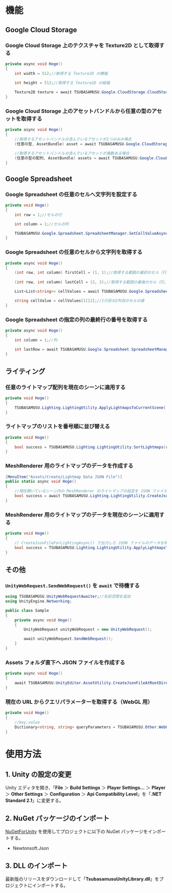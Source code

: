 ﻿# 機能
## Google Cloud Storage
### Google Cloud Storage 上のテクスチャを Texture2D として取得する
```cs
private async void Hoge()
{
    int width = 512;//取得する Texture2D の横幅
	
    int height = 512;//取得する Texture2D の縦幅

    Texture2D texture = await TSUBASAMUSU.Google.CloudStorage.CloudStorageObjectGetter.GetTextureFromCloudStorageAsync("JSON Web Token", "バケット名", "オブジェクト名", width, height);
}
```
### Google Cloud Storage 上のアセットバンドルから任意の型のアセットを取得する
```cs
private async void Hoge()
{
    //取得するアセットバンドルの含んでいるアセットが1つのみの場合
    (任意の型, AssetBundle) asset = await TSUBASAMUSU.Google.CloudStorage.CloudStorageObjectGetter.GetAssetFromCloudStorageAsync<{任意の型}>("JSON Web Token", "バケット名", "オブジェクト名", "アセット名");

    //取得するアセットバンドルの含んでいるアセットが複数ある場合
    (任意の型の配列, AssetBundle) assets = await TSUBASAMUSU.Google.CloudStorage.CloudStorageObjectGetter.GetAllAssetsFromCloudStorageAsync<{任意の型}>("JSON Web Token", "バケット名", "オブジェクト名");
}
```
## Google Spreadsheet
### Google Spreadsheet の任意のセルへ文字列を設定する
```cs
private void Hoge()
{
    int row = 1;//セルの行

    int column = 1;//セルの列

    TSUBASAMUSU.Google.Spreadsheet.SpreadsheetManager.SetCellValueAsync("JSON Web Token", "シートの ID", "シートの名前", row, column, "セルに設定する文字列");
}
```
### Google Spreadsheet の任意のセルから文字列を取得する
```cs
private async void Hoge()
{
    (int row, int column) firstCell = (1, 1);//取得する範囲の最初のセル（行,列）
	
    (int row, int column) lastCell = (2, 2);//取得する範囲の最後のセル（行,列）

    List<List<string>> cellValues = await TSUBASAMUSU.Google.Spreadsheet.SpreadsheetManager.GetCellValuesAsync("JSON Web Token", "シートの ID", "シートの名前", firstCell, lastCell);

    string cellValue = cellValues[1][2];//1行目の2列目のセルの値
}
```
### Google Spreadsheet の指定の列の最終行の番号を取得する
```cs
private async void Hoge()
{
    int column = 1;//列

    int lastRow = await TSUBASAMUSU.Google.Spreadsheet.SpreadsheetManager.GetLastRowAsync("JSON Web Token", "シートの ID", "シートの名前", column);
}
```
## ライティング
### 任意のライトマップ配列を現在のシーンに適用する
```cs
private void Hoge()
{
    TSUBASAMUSU.Lighting.LightingUtility.ApplyLightmapsToCurrentScene( Texture2D 型のカラーライトマップの配列, Texture2D 型の法線ライトマップの配列);
}
```
### ライトマップのリストを番号順に並び替える
```cs
private void Hoge()
{
    bool success = TSUBASAMUSU.Lighting.LightingUtility.SortLightmaps(ref Texture2D 型のライトマップのリスト);
}
```
### MeshRenderer 用のライトマップのデータを作成する
```cs
[MenuItem("Assets/Create/Lightmap Data JSON File")]
public static async void Hoge()
{
    //現在開いているシーン内の MeshRenderer のライトマップの設定を JSON ファイルに出力
    bool success = await TSUBASAMUSU.Lighting.LightingUtility.CreateJsonFileForLightingAsync();
}
```
### MeshRenderer 用のライトマップのデータを現在のシーンに適用する
```cs
private void Hoge()
{
    // CreateJsonFileForLightingAsync() で出力した JSON ファイルのデータを現在のシーンに適用
    bool success = TSUBASAMUSU.Lighting.LightingUtility.ApplyLightmapsToMeshRenderers(ライトマップのデータの JSON ファイル);
}
```
## その他
### ``UnityWebRequest.SendWebRequest()`` を ``await`` で待機する
```cs
using TSUBASAMUSU.UnityWebRequestAwaiter;//名前空間を追加
using UnityEngine.Networking;

public class Sample
{
    private async void Hoge()
    {
        UnityWebRequest unityWebRequest = new UnityWebRequest();

        await unityWebRequest.SendWebRequest();
    }
}
```
### Assets フォルダ直下へ JSON ファイルを作成する
```cs
private async void Hoge()
{
    await TSUBASAMUSU.UnityEditor.AssetUtility.CreateJsonFileAtRootDirectoryAsync("JSON 形式のテキスト", "ファイル名");
}
```
### 現在の URL からクエリパラメーターを取得する（WebGL 用）
```cs
private void Hoge()
{
    //key,value
    Dictionary<string, string> queryParameters = TSUBASAMUSU.Other.WebUtility.GetQueryParameters();
}
```
# 使用方法
## 1. Unity の設定の変更
Unity エディタを開き、「**File** ＞ **Build Settings** ＞ **Player Settings...** ＞ **Player** ＞ **Other Settings** ＞ **Configuration** ＞ **Api Compatibility Level**」を「**.NET Standard 2.1**」に変更する。
## 2. NuGet パッケージのインポート
[NuGetForUnity](https://github.com/GlitchEnzo/NuGetForUnity) を使用してプロジェクトに以下の NuGet パッケージをインポートする。

- Newtonsoft.Json
## 3. DLL のインポート
最新版のリリースをダウンロードして「**TsubasamusuUnityLibrary.dll**」をプロジェクトにインポートする。
